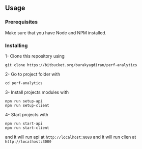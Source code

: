 ## Usage

### Prerequisites

Make sure that you have Node and NPM installed.

### Installing

1- Clone this repository using

```
git clone https://bitbucket.org/burakyagdiran/perf-analytics
```

2- Go to project folder with

```
cd perf-analytics
```

3- Install projects modules with

```
npm run setup-api
npm run setup-client
```

4- Start projects with

```
npm run start-api
npm run start-client
```

and it will run api at `http://localhost:8080`
and it will run clien at `http://localhost:3000`
